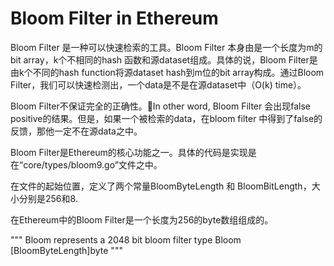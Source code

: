 # Bloom Filter in Ethereum

Bloom Filter 是一种可以快速检索的工具。Bloom Filter 本身由是一个长度为m的bit array，k个不相同的hash 函数和源dataset组成。具体的说，Bloom Filter是由k个不同的hash function将源dataset hash到m位的bit array构成。通过Bloom Filter，我们可以快速检测出，一个data是不是在源dataset中（O(k) time）。

Bloom Filter不保证完全的正确性。In other word, Bloom Filter 会出现false positive的结果。但是，如果一个被检索的data，在bloom filter 中得到了false的反馈，那他一定不在源data之中。

Bloom Filter是Ethereum的核心功能之一。具体的代码是实现是在“core/types/bloom9.go”文件之中。

在文件的起始位置，定义了两个常量BloomByteLength 和 BloomBitLength，大小分别是256和8.

在Ethereum中的Bloom Filter是一个长度为256的byte数组组成的。

"""
    Bloom represents a 2048 bit bloom filter
    type Bloom [BloomByteLength]byte
"""
